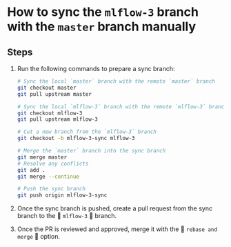 # How to sync the `mlflow-3` branch with the `master` branch manually

## Steps

1. Run the following commands to prepare a sync branch:

   ```bash
   # Sync the local `master` branch with the remote `master` branch
   git checkout master
   git pull upstream master

   # Sync the local `mlflow-3` branch with the remote `mlflow-3` branch
   git checkout mlflow-3
   git pull upstream mlflow-3

   # Cut a new branch from the `mlflow-3` branch
   git checkout -b mlflow-3-sync mlflow-3

   # Merge the `master` branch into the sync branch
   git merge master
   # Resolve any conflicts
   git add .
   git merge --continue

   # Push the sync branch
   git push origin mlflow-3-sync
   ```

2. Once the sync branch is pushed, create a pull request from the sync branch to the 🚨 `mlflow-3` 🚨 branch.
3. Once the PR is reviewed and approved, merge it with the 🚨 `rebase and merge` 🚨 option.
